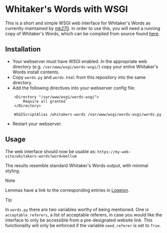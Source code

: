 # Whitaker's Words with WSGI

This is a short and simple WSGI web interface for Whitaker's Words as currently maintained by [mk270](https://mk270.github.io/whitakers-words/index.html). In order to use this, you will need a running copy of Whitaker's Words, which can be compiled from source found [here](https://github.com/mk270/whitakers-words). 

## Installation

 - Your webserver must have WSGI enabled. In the appropriate web directory (e.g. `/var/www/wsgi/words-wsgi/`) copy your entire Whitaker's Words install contents.
 - Copy `words.py` and `words.html` from this repository into the same directory.
 - Add the following directives into your webserver config file:

```apacheconf
    <Directory "/var/www/wsgi/words-wsgi">
        Require all granted
    </Directory>

    WSGIScriptAlias /whitakers-words /var/www/wsgi/words-wsgi/words.py
```

 - Restart your webserver.

## Usage

The web interface should now be usable as: `https://my-web-site/whitakers-words?word=bellum`

The results resemble standard Whitaker's Words output, with minimal styling.

>[!NOTE]
>Lemmas have a link to the corresponding entries in [Logeion](https://logeion.uchicago.edu/).

>[!TIP]
>In `words.py` there are two variables worthy of being mentioned. One is `acceptable_referers`, a list of acceptable referers, in case you would like the interface to only be accessible from a pre-designated website link. This functionality will only be enforced if the variable `need_referer` is set to `True`.

